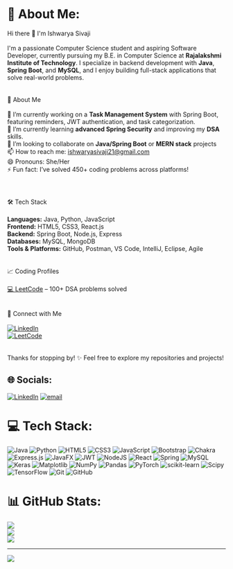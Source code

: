 # 💫 About Me:
Hi there 👋 I'm Ishwarya Sivaji<br><br>I'm a passionate Computer Science student and aspiring Software Developer, currently pursuing my B.E. in Computer Science at **Rajalakshmi Institute of Technology**. I specialize in backend development with **Java**, **Spring Boot**, and **MySQL**, and I enjoy building full-stack applications that solve real-world problems.<br><br><br>🚀 About Me<br><br> 🔭 I’m currently working on a **Task Management System** with Spring Boot, featuring reminders, JWT authentication, and task categorization.<br>🌱 I’m currently learning **advanced Spring Security** and improving my **DSA** skills.<br>👯 I’m looking to collaborate on **Java/Spring Boot** or **MERN stack** projects<br> 📫 How to reach me: [ishwaryasivaji21@gmail.com](mailto:ishwaryasivaji21@gmail.com)<br> 😄 Pronouns: She/Her<br>⚡ Fun fact: I’ve solved 450+ coding problems across platforms!<br><br><br><br> 🛠️ Tech Stack<br><br>**Languages:** Java, Python, JavaScript  <br>**Frontend:** HTML5, CSS3, React.js  <br>**Backend:** Spring Boot, Node.js, Express  <br>**Databases:** MySQL, MongoDB  <br>**Tools & Platforms:** GitHub, Postman, VS Code, IntelliJ, Eclipse, Agile<br><br><br>📈 Coding Profiles<br><br> [💻 LeetCode](https://leetcode.com/u/ishwaryasivaji/) – 100+ DSA problems solved  <br><br><br> 🔗 Connect with Me<br><br>[![LinkedIn](https://img.shields.io/badge/LinkedIn-blue?logo=linkedin&logoColor=white)](https://www.linkedin.com/in/ishwaryasivaji)<br>[![LeetCode](https://img.shields.io/badge/LeetCode-orange?logo=leetcode&logoColor=white)](https://leetcode.com/u/ishwaryasivaji)<br><br><br>Thanks for stopping by! ✨ Feel free to explore my repositories and projects!<br>


## 🌐 Socials:
[![LinkedIn](https://img.shields.io/badge/LinkedIn-%230077B5.svg?logo=linkedin&logoColor=white)](https://linkedin.com/in/ishwaryasivaji) [![email](https://img.shields.io/badge/Email-D14836?logo=gmail&logoColor=white)](mailto:ishwaryasivaji21@gmail.com) 

# 💻 Tech Stack:
![Java](https://img.shields.io/badge/java-%23ED8B00.svg?style=for-the-badge&logo=openjdk&logoColor=white) ![Python](https://img.shields.io/badge/python-3670A0?style=for-the-badge&logo=python&logoColor=ffdd54) ![HTML5](https://img.shields.io/badge/html5-%23E34F26.svg?style=for-the-badge&logo=html5&logoColor=white) ![CSS3](https://img.shields.io/badge/css3-%231572B6.svg?style=for-the-badge&logo=css3&logoColor=white) ![JavaScript](https://img.shields.io/badge/javascript-%23323330.svg?style=for-the-badge&logo=javascript&logoColor=%23F7DF1E) ![Bootstrap](https://img.shields.io/badge/bootstrap-%238511FA.svg?style=for-the-badge&logo=bootstrap&logoColor=white) ![Chakra](https://img.shields.io/badge/chakra-%234ED1C5.svg?style=for-the-badge&logo=chakraui&logoColor=white) ![Express.js](https://img.shields.io/badge/express.js-%23404d59.svg?style=for-the-badge&logo=express&logoColor=%2361DAFB) ![JavaFX](https://img.shields.io/badge/javafx-%23FF0000.svg?style=for-the-badge&logo=javafx&logoColor=white) ![JWT](https://img.shields.io/badge/JWT-black?style=for-the-badge&logo=JSON%20web%20tokens) ![NodeJS](https://img.shields.io/badge/node.js-6DA55F?style=for-the-badge&logo=node.js&logoColor=white) ![React](https://img.shields.io/badge/react-%2320232a.svg?style=for-the-badge&logo=react&logoColor=%2361DAFB) ![Spring](https://img.shields.io/badge/spring-%236DB33F.svg?style=for-the-badge&logo=spring&logoColor=white) ![MySQL](https://img.shields.io/badge/mysql-4479A1.svg?style=for-the-badge&logo=mysql&logoColor=white) ![Keras](https://img.shields.io/badge/Keras-%23D00000.svg?style=for-the-badge&logo=Keras&logoColor=white) ![Matplotlib](https://img.shields.io/badge/Matplotlib-%23ffffff.svg?style=for-the-badge&logo=Matplotlib&logoColor=black) ![NumPy](https://img.shields.io/badge/numpy-%23013243.svg?style=for-the-badge&logo=numpy&logoColor=white) ![Pandas](https://img.shields.io/badge/pandas-%23150458.svg?style=for-the-badge&logo=pandas&logoColor=white) ![PyTorch](https://img.shields.io/badge/PyTorch-%23EE4C2C.svg?style=for-the-badge&logo=PyTorch&logoColor=white) ![scikit-learn](https://img.shields.io/badge/scikit--learn-%23F7931E.svg?style=for-the-badge&logo=scikit-learn&logoColor=white) ![Scipy](https://img.shields.io/badge/SciPy-%230C55A5.svg?style=for-the-badge&logo=scipy&logoColor=%white) ![TensorFlow](https://img.shields.io/badge/TensorFlow-%23FF6F00.svg?style=for-the-badge&logo=TensorFlow&logoColor=white) ![Git](https://img.shields.io/badge/git-%23F05033.svg?style=for-the-badge&logo=git&logoColor=white) ![GitHub](https://img.shields.io/badge/github-%23121011.svg?style=for-the-badge&logo=github&logoColor=white)
# 📊 GitHub Stats:
![](https://github-readme-stats.vercel.app/api?username=ishwaryasivaji&theme=dark&hide_border=false&include_all_commits=true&count_private=true)<br/>
![](https://nirzak-streak-stats.vercel.app/?user=ishwaryasivaji&theme=dark&hide_border=false)<br/>
![](https://github-readme-stats.vercel.app/api/top-langs/?username=ishwaryasivaji&theme=dark&hide_border=false&include_all_commits=true&count_private=true&layout=compact)

---
[![](https://visitcount.itsvg.in/api?id=ishwaryasivaji&icon=0&color=0)](https://visitcount.itsvg.in)

<!-- Proudly created with GPRM ( https://gprm.itsvg.in ) -->
